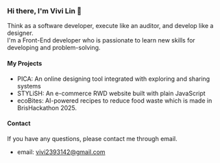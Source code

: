 ### Hi there, I'm Vivi Lin 👋

Think as a software developer, execute like an auditor, and develop like a designer.<br>
I'm a Front-End developer who is passionate to learn new skills for developing and problem-solving.

#### My Projects
- PICA: An online designing tool integrated with exploring and sharing systems
- STYLiSH: An e-commerce RWD website built with plain JavaScript
- ecoBites: AI-powered recipes to reduce food waste which is made in BrisHackathon 2025.

#### Contact
If you have any questions, please contact me through email.
- email: vivi2393142@gmail.com

<!--
**vivi2393142/vivi2393142** is a ✨ _special_ ✨ repository because its `README.md` (this file) appears on your GitHub profile.

Here are some ideas to get you started:

- 🔭 I’m currently working on ...
- 🌱 I’m currently learning ...
- 👯 I’m looking to collaborate on ...
- 🤔 I’m looking for help with ...
- 💬 Ask me about ...
- 📫 How to reach me: ...
- 😄 Pronouns: ...
- ⚡ Fun fact: ...
-->
